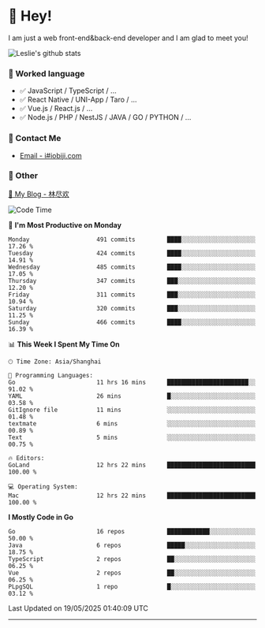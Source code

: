 # 👋 Hey!

I am just a web front-end&back-end developer and I am glad to meet you!

![Leslie's github stats](https://github-readme-stats.vercel.app/api?username=unsafe-ptr&&show_icons=true&&title_color=1abc9c&&icon_color=1abc9c)


### 📝 Worked language

- ✅ JavaScript / TypeScript / ...
- ✅ React Native / UNI-App / Taro / ...
- ✅ Vue.js / React.js / ...
- ✅ Node.js / PHP / NestJS / JAVA / GO / PYTHON / ...

### 📮 Contact Me

- [Email - i#iobiji.com](mailto:i@iobiji.com)


### 🤪 Other

[📌 My Blog - 林尽欢](https://iobiji.com)

<!--START_SECTION:waka-->
![Code Time](http://img.shields.io/badge/Code%20Time-1%2C732%20hrs%2051%20mins-blue)

📅 **I'm Most Productive on Monday** 

```text
Monday                   491 commits         ████░░░░░░░░░░░░░░░░░░░░░   17.26 % 
Tuesday                  424 commits         ████░░░░░░░░░░░░░░░░░░░░░   14.91 % 
Wednesday                485 commits         ████░░░░░░░░░░░░░░░░░░░░░   17.05 % 
Thursday                 347 commits         ███░░░░░░░░░░░░░░░░░░░░░░   12.20 % 
Friday                   311 commits         ███░░░░░░░░░░░░░░░░░░░░░░   10.94 % 
Saturday                 320 commits         ███░░░░░░░░░░░░░░░░░░░░░░   11.25 % 
Sunday                   466 commits         ████░░░░░░░░░░░░░░░░░░░░░   16.39 % 
```


📊 **This Week I Spent My Time On** 

```text
🕑︎ Time Zone: Asia/Shanghai

💬 Programming Languages: 
Go                       11 hrs 16 mins      ███████████████████████░░   91.02 % 
YAML                     26 mins             █░░░░░░░░░░░░░░░░░░░░░░░░   03.58 % 
GitIgnore file           11 mins             ░░░░░░░░░░░░░░░░░░░░░░░░░   01.48 % 
textmate                 6 mins              ░░░░░░░░░░░░░░░░░░░░░░░░░   00.89 % 
Text                     5 mins              ░░░░░░░░░░░░░░░░░░░░░░░░░   00.75 % 

🔥 Editors: 
GoLand                   12 hrs 22 mins      █████████████████████████   100.00 % 

💻 Operating System: 
Mac                      12 hrs 22 mins      █████████████████████████   100.00 % 
```

**I Mostly Code in Go** 

```text
Go                       16 repos            ████████████░░░░░░░░░░░░░   50.00 % 
Java                     6 repos             █████░░░░░░░░░░░░░░░░░░░░   18.75 % 
TypeScript               2 repos             ██░░░░░░░░░░░░░░░░░░░░░░░   06.25 % 
Vue                      2 repos             ██░░░░░░░░░░░░░░░░░░░░░░░   06.25 % 
PLpgSQL                  1 repo              █░░░░░░░░░░░░░░░░░░░░░░░░   03.12 % 
```




 Last Updated on 19/05/2025 01:40:09 UTC
<!--END_SECTION:waka-->
---
